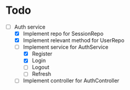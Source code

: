 # Todo
- [ ] Auth service
    - [x] Implement repo for SessionRepo
    - [x] Implement relevant method for UserRepo
    - [ ] Implement service for AuthService
        - [x] Register
        - [x] Login
        - [ ] Logout
        - [ ] Refresh
    - [ ] Implement controller for AuthController

